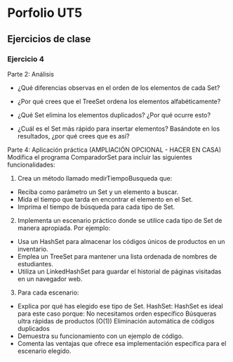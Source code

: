 # Porfolio UT5
## Ejercicios de clase
### Ejercicio 4
Parte 2: Análisis

* ¿Qué diferencias observas en el orden de los elementos de cada Set?


* ¿Por qué crees que el TreeSet ordena los elementos alfabéticamente?   

* ¿Qué Set elimina los elementos duplicados? ¿Por qué ocurre esto?

* ¿Cuál es el Set más rápido para insertar elementos? Basándote en los resultados, ¿por qué crees que es así?

Parte 4: Aplicación práctica (AMPLIACIÓN OPCIONAL - HACER EN CASA)
Modifica el programa ComparadorSet para incluir las siguientes funcionalidades:
1. Crea un método llamado medirTiempoBusqueda que:
* Reciba como parámetro un Set y un elemento a buscar.
* Mida el tiempo que tarda en encontrar el elemento en el Set.
* Imprima el tiempo de búsqueda para cada tipo de Set.
2. Implementa un escenario práctico donde se utilice cada tipo de Set de manera apropiada. Por ejemplo:
* Usa un HashSet para almacenar los códigos únicos de productos en un inventario.
* Emplea un TreeSet para mantener una lista ordenada de nombres de estudiantes.
* Utiliza un LinkedHashSet para guardar el historial de páginas visitadas en un navegador web.
3. Para cada escenario:
* Explica por qué has elegido ese tipo de Set.
 HashSet: HashSet es ideal para este caso porque:
 No necesitamos orden específico
 Búsqueras ultra rápidas de productos (O(1))
 Eliminación automática de códigos duplicados
* Demuestra su funcionamiento con un ejemplo de código.
* Comenta las ventajas que ofrece esa implementación específica para el escenario elegido.
